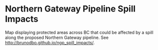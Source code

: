 Northern Gateway Pipeline Spill Impacts
==========

Map displaying protected areas across BC that could be affected by a spill along the proposed Northern Gateway pipeline. See http://brunodbo.github.io/ngp_spill_impacts/.
